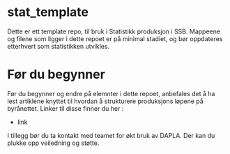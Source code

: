 # stat_template
Dette er ett template repo, til bruk i Statistikk produksjon i SSB.
Mappeene og filene som ligger i dette repoet er på minimal stadiet,
og bør oppdateres etterhvert som statistikken utvikles.

# Før du begynner
Før du begynner og endre på elemnter i dette repoet, 
anbefales det å ha lest artiklene knyttet til hvordan å strukturere produksjons løpene på byrånettet.
Linker til disse finner du her :
* link

I tillegg bør du ta kontakt med teamet for økt bruk av DAPLA.
Der kan du plukke opp veiledning og støtte.

